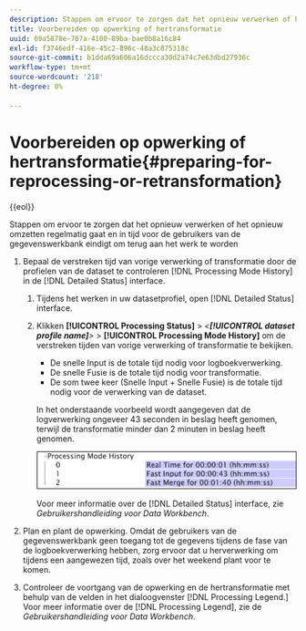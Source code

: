 ```yaml
---
description: Stappen om ervoor te zorgen dat het opnieuw verwerken of het opnieuw omzetten regelmatig gaat en in tijd voor de gebruikers van de gegevenswerkbank eindigt om terug aan het werk te worden
title: Voorbereiden op opwerking of hertransformatie
uuid: 69a5878e-707a-4100-89ba-bae0b8a16c84
exl-id: f3746edf-416e-45c2-896c-48a3c875318c
source-git-commit: b1dda69a606a16dccca30d2a74c7e63dbd27936c
workflow-type: tm+mt
source-wordcount: '218'
ht-degree: 0%

---
```


# Voorbereiden op opwerking of hertransformatie{#preparing-for-reprocessing-or-retransformation}

{{eol}}

Stappen om ervoor te zorgen dat het opnieuw verwerken of het opnieuw omzetten regelmatig gaat en in tijd voor de gebruikers van de gegevenswerkbank eindigt om terug aan het werk te worden

1. Bepaal de verstreken tijd van vorige verwerking of transformatie door de profielen van de dataset te controleren [!DNL Processing Mode History] in de [!DNL Detailed Status] interface.

   1. Tijdens het werken in uw datasetprofiel, open [!DNL Detailed Status] interface.
   1. Klikken **[!UICONTROL Processing Status]** > *&lt;**[!UICONTROL dataset profile name]**>* > **[!UICONTROL Processing Mode History]** om de verstreken tijden van vorige verwerking of transformatie te bekijken.

      * De snelle Input is de totale tijd nodig voor logboekverwerking.
      * De snelle Fusie is de totale tijd nodig voor transformatie.
      * De som twee keer (Snelle Input + Snelle Fusie) is de totale tijd nodig voor de verwerking van de dataset.

      In het onderstaande voorbeeld wordt aangegeven dat de logverwerking ongeveer 43 seconden in beslag heeft genomen, terwijl de transformatie minder dan 2 minuten in beslag heeft genomen.

      ![](assets/vis_DetailedStatus_ProcessingModeHistory.png)

      Voor meer informatie over de [!DNL Detailed Status] interface, zie *Gebruikershandleiding voor Data Workbench*.


1. Plan en plant de opwerking. Omdat de gebruikers van de gegevenswerkbank geen toegang tot de gegevens tijdens de fase van de logboekverwerking hebben, zorg ervoor dat u herverwerking om tijdens een aangewezen tijd, zoals over het weekend plant voor te komen.
1. Controleer de voortgang van de opwerking en de hertransformatie met behulp van de velden in het dialoogvenster [!DNL Processing Legend.] Voor meer informatie over de [!DNL Processing Legend], zie de *Gebruikershandleiding voor Data Workbench*.
